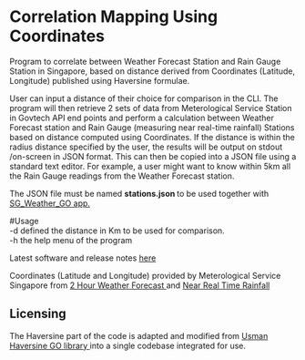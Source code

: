 # Correlation Mapping Using Coordinates </br>
Program to correlate between Weather Forecast Station and Rain Gauge Station in Singapore, based on distance derived from Coordinates (Latitude, Longitude) published using Haversine formulae.

User can input a distance of their choice for comparison in the CLI. The program will then retrieve 2 sets of data from Meterological Service Station in Govtech API end points and perform a calculation between Weather Forecast station and Rain Gauge (measuring near real-time rainfall) Stations based on distance computed using Coordinates. If the distance is within the radius distance specified by the user, the results will be output on stdout /on-screen in JSON format. This can then be copied into a JSON file using a standard text editor. 
For example, a user might want to know within 5km all the Rain Gauge readings from the Weather Forecast station.

The JSON file must be named <b>stations.json </b> to be used together with <a href="https://github.com/maxng07/SG_Weather_GO"> SG_Weather_GO app. </a>

#Usage </br>
-d  defined the distance in Km to be used for comparison. </br>
-h  the help menu of the program </p>

Latest software and release notes <a href="https://github.com/maxng07/Distance_RainGauge/releases"> here </a>

Coordinates (Latitude and Longitude) provided by Meterological Service Singapore from 
<a href="https://data.gov.sg/dataset/weather-forecast"> 2 Hour Weather Forecast </a> and
<a href="https://data.gov.sg/dataset/realtime-weather-readings?resource_id=8bd37e06-cdd7-4ca4-9ad8-5754eb70a33d"> Near Real Time Rainfall </a>

## Licensing
The Haversine part of the code is adapted and modified from <a href="https://github.com/umahmood/haversine">Usman Haversine GO library </a> into a single codebase integrated for use.
